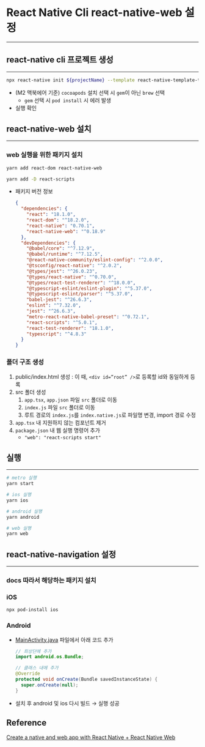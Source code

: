 # React Native Cli react-native-web 설정

---

## react-native cli 프로젝트 생성

---

```bash
npx react-native init ${projectName} --template react-native-template-typescript
```

- (M2 맥북에어 기준) `cocoapods` 설치 선택 시 `gem`이 아닌 `brew` 선택
  - `gem` 선택 시 `pod install` 시 에러 발생
- 실행 확인

## react-native-web 설치

---

### web 실행을 위한 패키지 설치

```bash
yarn add react-dom react-native-web

yarn add -D react-scripts
```

- 패키지 버전 정보
  ```json
  {
    "dependencies": {
      "react": "18.1.0",
      "react-dom": "^18.2.0",
      "react-native": "0.70.1",
      "react-native-web": "^0.18.9"
    },
    "devDependencies": {
      "@babel/core": "^7.12.9",
      "@babel/runtime": "^7.12.5",
      "@react-native-community/eslint-config": "^2.0.0",
      "@tsconfig/react-native": "^2.0.2",
      "@types/jest": "^26.0.23",
      "@types/react-native": "^0.70.0",
      "@types/react-test-renderer": "^18.0.0",
      "@typescript-eslint/eslint-plugin": "^5.37.0",
      "@typescript-eslint/parser": "^5.37.0",
      "babel-jest": "^26.6.3",
      "eslint": "^7.32.0",
      "jest": "^26.6.3",
      "metro-react-native-babel-preset": "^0.72.1",
      "react-scripts": "^5.0.1",
      "react-test-renderer": "18.1.0",
      "typescript": "^4.8.3"
    }
  }
  ```

### 폴더 구조 생성

1. public/index.html 생성 : 이 때, `<div id=”root” />`로 등록할 id와 동일하게 등록
2. src 폴더 생성
   1. `app.tsx`, `app.json` 파일 `src` 폴더로 이동
   2. `index.js` 파일 `src` 폴더로 이동
   3. 루트 경로의 `index.js`를 `index.native.js`로 파일명 변경, import 경로 수정
3. `app.tsx` 내 지원하지 않는 컴포넌트 제거
4. `package.json` 내 웹 실행 명령어 추가
   - `"web": "react-scripts start"`

## 실행

---

```bash
# metro 실행
yarn start

# ios 실행
yarn ios

# android 실행
yarn android

# web 실행
yarn web
```

## react-native-navigation 설정

---

### docs 따라서 해당하는 패키지 설치

### iOS

```bash
npx pod-install ios
```

### Android

- [MainActivity.java](http://MainActivity.java) 파일에서 아래 코드 추가

  ```java
  // 최상단에 추가
  import android.os.Bundle;

  // 클래스 내에 추가
  @Override
  protected void onCreate(Bundle savedInstanceState) {
    super.onCreate(null);
  }
  ```

- 설치 후 android 및 ios 다시 빌드 → 실행 성공

## Reference

[Create a native and web app with React Native + React Native Web](https://aureliomerenda.medium.com/create-a-native-web-app-with-react-native-web-419acac86b82)
